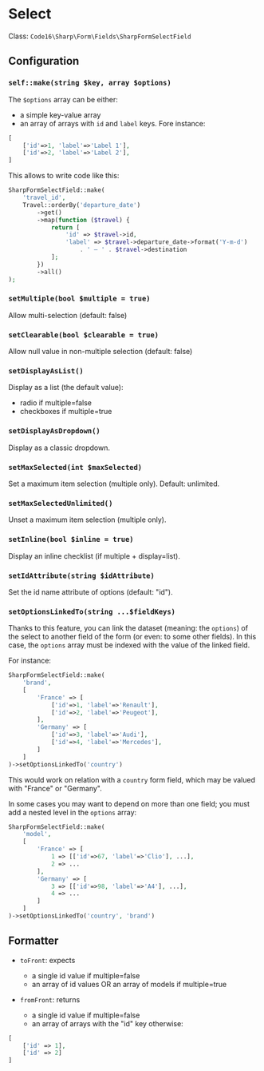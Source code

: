 # Select

Class: `Code16\Sharp\Form\Fields\SharpFormSelectField`

## Configuration

### `self::make(string $key, array $options)`

The `$options` array can be either:

- a simple key-value array
- an array of arrays with `id` and `label` keys. Fore instance:

```php
[
    ['id'=>1, 'label'=>'Label 1'],
    ['id'=>2, 'label'=>'Label 2'],
]
```

This allows to write code like this:

```php
SharpFormSelectField::make(
    'travel_id',
    Travel::orderBy('departure_date')
        ->get()
        ->map(function ($travel) {
            return [
                'id' => $travel->id,
                'label' => $travel->departure_date->format('Y-m-d') 
                    . ' — ' . $travel->destination
            ];
        })
        ->all()
);
```

### `setMultiple(bool $multiple = true)`

Allow multi-selection (default: false)

### `setClearable(bool $clearable = true)`

Allow null value in non-multiple selection (default: false)

### `setDisplayAsList()`

Display as a list (the default value):

- radio if multiple=false
- checkboxes if multiple=true

### `setDisplayAsDropdown()`

Display as a classic dropdown.

### `setMaxSelected(int $maxSelected)`

Set a maximum item selection (multiple only).
Default: unlimited.

### `setMaxSelectedUnlimited()`

Unset a maximum item selection (multiple only).

### `setInline(bool $inline = true)`

Display an inline checklist (if multiple + display=list).

### `setIdAttribute(string $idAttribute)`

Set the id name attribute of options (default: "id").

### `setOptionsLinkedTo(string ...$fieldKeys)`

Thanks to this feature, you can link the dataset (meaning: the `options`) of the select to another field of the form (or even: to some other fields). In this case, the `options` array must be indexed with the value of the linked field.

For instance:

```php
SharpFormSelectField::make(
    'brand',
    [
        'France' => [
            ['id'=>1, 'label'=>'Renault'],
            ['id'=>2, 'label'=>'Peugeot'],
        ], 
        'Germany' => [
            ['id'=>3, 'label'=>'Audi'],
            ['id'=>4, 'label'=>'Mercedes'],
        ]
    ]
)->setOptionsLinkedTo('country')
```

This would work on relation with a `country` form field, which may be valued with "France" or "Germany".

In some cases you may want to depend on more than one field; you must add a nested level in the `options` array:

```php
SharpFormSelectField::make(
    'model',
    [
        'France' => [
            1 => [['id'=>67, 'label'=>'Clio'], ...],
            2 => ...
        ], 
        'Germany' => [
            3 => [['id'=>98, 'label'=>'A4'], ...],
            4 => ...
        ]
    ]
)->setOptionsLinkedTo('country', 'brand')
```

## Formatter

- `toFront`: expects
	- a single id value if multiple=false
	- an array of id values OR an array of models if multiple=true

- `fromFront`: returns
	- a single id value if multiple=false
	- an array of arrays with the "id" key otherwise:

```php
[
    ['id' => 1],
    ['id' => 2]
]
```
